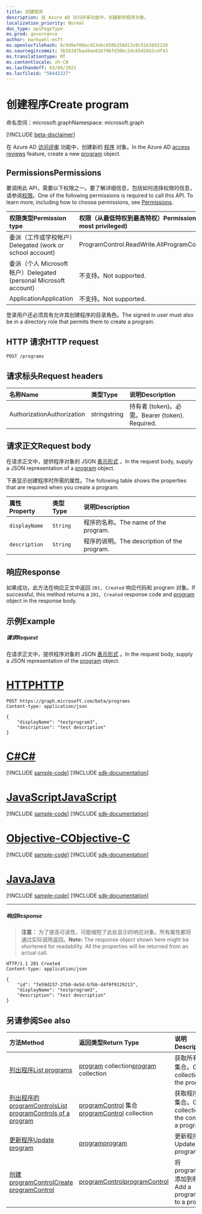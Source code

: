 ```yaml
---
title: 创建程序
description: 在 Azure AD 访问评审功能中，创建新的程序对象。
localization_priority: Normal
doc_type: apiPageType
ms.prod: governance
author: markwahl-msft
ms.openlocfilehash: 6c9d9ef08ecd13ebc650b258d13c0c5163692228
ms.sourcegitcommit: 3b583d7baa9ae81b796fd30bc24c65d26b2cdf43
ms.translationtype: MT
ms.contentlocale: zh-CN
ms.lasthandoff: 03/04/2021
ms.locfileid: "50442227"
---
```

# <a name="create-program"></a><span data-ttu-id="c1b18-103">创建程序</span><span class="sxs-lookup"><span data-stu-id="c1b18-103">Create program</span></span>

<span data-ttu-id="c1b18-104">命名空间：microsoft.graph</span><span class="sxs-lookup"><span data-stu-id="c1b18-104">Namespace: microsoft.graph</span></span>

[!INCLUDE [beta-disclaimer](../../includes/beta-disclaimer.md)]

<span data-ttu-id="c1b18-105">在 Azure AD [访问评审](../resources/accessreviews-root.md) 功能中，创建新的 [程序](../resources/program.md) 对象。</span><span class="sxs-lookup"><span data-stu-id="c1b18-105">In the Azure AD [access reviews](../resources/accessreviews-root.md) feature, create a new [program](../resources/program.md) object.</span></span>
## <a name="permissions"></a><span data-ttu-id="c1b18-106">Permissions</span><span class="sxs-lookup"><span data-stu-id="c1b18-106">Permissions</span></span>
<span data-ttu-id="c1b18-p101">要调用此 API，需要以下权限之一。要了解详细信息，包括如何选择权限的信息，请参阅[权限](/graph/permissions-reference)。</span><span class="sxs-lookup"><span data-stu-id="c1b18-p101">One of the following permissions is required to call this API. To learn more, including how to choose permissions, see [Permissions](/graph/permissions-reference).</span></span>

|<span data-ttu-id="c1b18-109">权限类型</span><span class="sxs-lookup"><span data-stu-id="c1b18-109">Permission type</span></span>                        | <span data-ttu-id="c1b18-110">权限（从最低特权到最高特权）</span><span class="sxs-lookup"><span data-stu-id="c1b18-110">Permissions (from least to most privileged)</span></span>              |
|:--------------------------------------|:---------------------------------------------------------|
|<span data-ttu-id="c1b18-111">委派（工作或学校帐户）</span><span class="sxs-lookup"><span data-stu-id="c1b18-111">Delegated (work or school account)</span></span>     | <span data-ttu-id="c1b18-112">ProgramControl.ReadWrite.All</span><span class="sxs-lookup"><span data-stu-id="c1b18-112">ProgramControl.ReadWrite.All</span></span>   |
|<span data-ttu-id="c1b18-113">委派（个人 Microsoft 帐户）</span><span class="sxs-lookup"><span data-stu-id="c1b18-113">Delegated (personal Microsoft account)</span></span> | <span data-ttu-id="c1b18-114">不支持。</span><span class="sxs-lookup"><span data-stu-id="c1b18-114">Not supported.</span></span> |
|<span data-ttu-id="c1b18-115">Application</span><span class="sxs-lookup"><span data-stu-id="c1b18-115">Application</span></span>                            | <span data-ttu-id="c1b18-116">不支持。</span><span class="sxs-lookup"><span data-stu-id="c1b18-116">Not supported.</span></span> |

<span data-ttu-id="c1b18-117">登录用户还必须具有允许其创建程序的目录角色。</span><span class="sxs-lookup"><span data-stu-id="c1b18-117">The signed in user must also be in a directory role that permits them to create a program.</span></span>

## <a name="http-request"></a><span data-ttu-id="c1b18-118">HTTP 请求</span><span class="sxs-lookup"><span data-stu-id="c1b18-118">HTTP request</span></span>
<!-- { "blockType": "ignored" } -->
```http
POST /programs
```
## <a name="request-headers"></a><span data-ttu-id="c1b18-119">请求标头</span><span class="sxs-lookup"><span data-stu-id="c1b18-119">Request headers</span></span>
| <span data-ttu-id="c1b18-120">名称</span><span class="sxs-lookup"><span data-stu-id="c1b18-120">Name</span></span>         | <span data-ttu-id="c1b18-121">类型</span><span class="sxs-lookup"><span data-stu-id="c1b18-121">Type</span></span>        | <span data-ttu-id="c1b18-122">说明</span><span class="sxs-lookup"><span data-stu-id="c1b18-122">Description</span></span> |
|:-------------|:------------|:------------|
| <span data-ttu-id="c1b18-123">Authorization</span><span class="sxs-lookup"><span data-stu-id="c1b18-123">Authorization</span></span> | <span data-ttu-id="c1b18-124">string</span><span class="sxs-lookup"><span data-stu-id="c1b18-124">string</span></span> | <span data-ttu-id="c1b18-p102">持有者 \{token\}。必需。</span><span class="sxs-lookup"><span data-stu-id="c1b18-p102">Bearer \{token\}. Required.</span></span> |

## <a name="request-body"></a><span data-ttu-id="c1b18-127">请求正文</span><span class="sxs-lookup"><span data-stu-id="c1b18-127">Request body</span></span>
<span data-ttu-id="c1b18-128">在请求正文中，提供程序对象的 JSON [表示形式](../resources/program.md) 。</span><span class="sxs-lookup"><span data-stu-id="c1b18-128">In the request body, supply a JSON representation of a [program](../resources/program.md) object.</span></span>

<span data-ttu-id="c1b18-129">下表显示创建程序时所需的属性。</span><span class="sxs-lookup"><span data-stu-id="c1b18-129">The following table shows the properties that are required when you create a program.</span></span>

| <span data-ttu-id="c1b18-130">属性</span><span class="sxs-lookup"><span data-stu-id="c1b18-130">Property</span></span>     | <span data-ttu-id="c1b18-131">类型</span><span class="sxs-lookup"><span data-stu-id="c1b18-131">Type</span></span>        | <span data-ttu-id="c1b18-132">说明</span><span class="sxs-lookup"><span data-stu-id="c1b18-132">Description</span></span> |
|:-------------|:------------|:------------|
| `displayName`               |`String`                              |  <span data-ttu-id="c1b18-133">程序的名称。</span><span class="sxs-lookup"><span data-stu-id="c1b18-133">The name of the program.</span></span>                   |
| `description`               |`String`                              |  <span data-ttu-id="c1b18-134">程序的说明。</span><span class="sxs-lookup"><span data-stu-id="c1b18-134">The description of the program.</span></span>           |


## <a name="response"></a><span data-ttu-id="c1b18-135">响应</span><span class="sxs-lookup"><span data-stu-id="c1b18-135">Response</span></span>
<span data-ttu-id="c1b18-136">如果成功，此方法在响应正文中返回 `201, Created` 响应[](../resources/program.md)代码和 program 对象。</span><span class="sxs-lookup"><span data-stu-id="c1b18-136">If successful, this method returns a `201, Created` response code and [program](../resources/program.md) object in the response body.</span></span>

## <a name="example"></a><span data-ttu-id="c1b18-137">示例</span><span class="sxs-lookup"><span data-stu-id="c1b18-137">Example</span></span>
##### <a name="request"></a><span data-ttu-id="c1b18-138">请求</span><span class="sxs-lookup"><span data-stu-id="c1b18-138">Request</span></span>
<span data-ttu-id="c1b18-139">在请求正文中，提供程序对象的 JSON [表示形式](../resources/program.md) 。</span><span class="sxs-lookup"><span data-stu-id="c1b18-139">In the request body, supply a JSON representation of the [program](../resources/program.md) object.</span></span>


# <a name="http"></a>[<span data-ttu-id="c1b18-140">HTTP</span><span class="sxs-lookup"><span data-stu-id="c1b18-140">HTTP</span></span>](#tab/http)
<!-- {
  "blockType": "request",
  "name": "create_program_from_programs"
}-->
```http
POST https://graph.microsoft.com/beta/programs
Content-type: application/json

{
    "displayName": "testprogram3",
    "description": "test description"
}
```
# <a name="c"></a>[<span data-ttu-id="c1b18-141">C#</span><span class="sxs-lookup"><span data-stu-id="c1b18-141">C#</span></span>](#tab/csharp)
[!INCLUDE [sample-code](../includes/snippets/csharp/create-program-from-programs-csharp-snippets.md)]
[!INCLUDE [sdk-documentation](../includes/snippets/snippets-sdk-documentation-link.md)]

# <a name="javascript"></a>[<span data-ttu-id="c1b18-142">JavaScript</span><span class="sxs-lookup"><span data-stu-id="c1b18-142">JavaScript</span></span>](#tab/javascript)
[!INCLUDE [sample-code](../includes/snippets/javascript/create-program-from-programs-javascript-snippets.md)]
[!INCLUDE [sdk-documentation](../includes/snippets/snippets-sdk-documentation-link.md)]

# <a name="objective-c"></a>[<span data-ttu-id="c1b18-143">Objective-C</span><span class="sxs-lookup"><span data-stu-id="c1b18-143">Objective-C</span></span>](#tab/objc)
[!INCLUDE [sample-code](../includes/snippets/objc/create-program-from-programs-objc-snippets.md)]
[!INCLUDE [sdk-documentation](../includes/snippets/snippets-sdk-documentation-link.md)]

# <a name="java"></a>[<span data-ttu-id="c1b18-144">Java</span><span class="sxs-lookup"><span data-stu-id="c1b18-144">Java</span></span>](#tab/java)
[!INCLUDE [sample-code](../includes/snippets/java/create-program-from-programs-java-snippets.md)]
[!INCLUDE [sdk-documentation](../includes/snippets/snippets-sdk-documentation-link.md)]

---


##### <a name="response"></a><span data-ttu-id="c1b18-145">响应</span><span class="sxs-lookup"><span data-stu-id="c1b18-145">Response</span></span>
><span data-ttu-id="c1b18-p103">**注意：** 为了提高可读性，可能缩短了此处显示的响应对象。所有属性都将通过实际调用返回。</span><span class="sxs-lookup"><span data-stu-id="c1b18-p103">**Note:** The response object shown here might be shortened for readability. All the properties will be returned from an actual call.</span></span>
<!-- {
  "blockType": "response",
  "truncated": true,
  "@odata.type": "microsoft.graph.program"
} -->
```http
HTTP/1.1 201 Created
Content-type: application/json

{
    "id": "7e59d237-2fb0-4e5d-b7bb-d4f9f9129213",
    "displayName": "testprogram3",
    "description": "test description"
}
```

## <a name="see-also"></a><span data-ttu-id="c1b18-148">另请参阅</span><span class="sxs-lookup"><span data-stu-id="c1b18-148">See also</span></span>

| <span data-ttu-id="c1b18-149">方法</span><span class="sxs-lookup"><span data-stu-id="c1b18-149">Method</span></span>           | <span data-ttu-id="c1b18-150">返回类型</span><span class="sxs-lookup"><span data-stu-id="c1b18-150">Return Type</span></span>    |<span data-ttu-id="c1b18-151">说明</span><span class="sxs-lookup"><span data-stu-id="c1b18-151">Description</span></span>|
|:---------------|:--------|:----------|
|[<span data-ttu-id="c1b18-152">列出程序</span><span class="sxs-lookup"><span data-stu-id="c1b18-152">List programs</span></span>](program-list.md) | <span data-ttu-id="c1b18-153">[program](../resources/program.md) collection</span><span class="sxs-lookup"><span data-stu-id="c1b18-153">[program](../resources/program.md) collection</span></span>|  <span data-ttu-id="c1b18-154">获取所有程序的集合。</span><span class="sxs-lookup"><span data-stu-id="c1b18-154">Get a collection of all the programs.</span></span>|
|[<span data-ttu-id="c1b18-155">列出程序的 programControls</span><span class="sxs-lookup"><span data-stu-id="c1b18-155">List programControls of a program</span></span>](program-listcontrols.md) |     <span data-ttu-id="c1b18-156">[programControl](../resources/programcontrol.md) 集合</span><span class="sxs-lookup"><span data-stu-id="c1b18-156">[programControl](../resources/programcontrol.md) collection</span></span>|    <span data-ttu-id="c1b18-157">获取程序控件的集合。</span><span class="sxs-lookup"><span data-stu-id="c1b18-157">Get a collection of the controls of a program.</span></span>|
|[<span data-ttu-id="c1b18-158">更新程序</span><span class="sxs-lookup"><span data-stu-id="c1b18-158">Update program</span></span>](program-update.md) |  [<span data-ttu-id="c1b18-159">program</span><span class="sxs-lookup"><span data-stu-id="c1b18-159">program</span></span>](../resources/program.md)| <span data-ttu-id="c1b18-160">更新程序。</span><span class="sxs-lookup"><span data-stu-id="c1b18-160">Update a program.</span></span>|
|[<span data-ttu-id="c1b18-161">创建 programControl</span><span class="sxs-lookup"><span data-stu-id="c1b18-161">Create programControl</span></span>](programcontrol-create.md) |        [<span data-ttu-id="c1b18-162">programControl</span><span class="sxs-lookup"><span data-stu-id="c1b18-162">programControl</span></span>](../resources/programcontrol.md)    |   <span data-ttu-id="c1b18-163">将 programControl 添加到程序。</span><span class="sxs-lookup"><span data-stu-id="c1b18-163">Add a programControl to a program.</span></span>|

<!--
{
  "type": "#page.annotation",
  "description": "Create program",
  "keywords": "",
  "section": "documentation",
  "tocPath": "",
  "suppressions": [
  ]
}
-->


